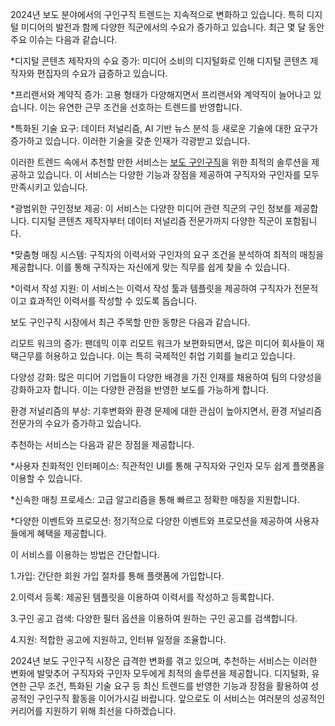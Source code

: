 <p>2024년 보도 분야에서의 구인구직 트렌드는 지속적으로 변화하고 있습니다. 특히 디지털 미디어의 발전과 함께 다양한 직군에서의 수요가 증가하고 있습니다. 최근 몇 달 동안 주요 이슈는 다음과 같습니다.</p>

<p>*디지털 콘텐츠 제작자의 수요 증가: 미디어 소비의 디지털화로 인해 디지털 콘텐츠 제작자와 편집자의 수요가 급증하고 있습니다​​.</p>
<p>*프리랜서와 계약직 증가: 고용 형태가 다양해지면서 프리랜서와 계약직이 늘어나고 있습니다. 이는 유연한 근무 조건을 선호하는 트렌드를 반영합니다.</p>
<p>*특화된 기술 요구: 데이터 저널리즘, AI 기반 뉴스 분석 등 새로운 기술에 대한 요구가 증가하고 있습니다. 이러한 기술을 갖춘 인재가 각광받고 있습니다​​.</p>

<p>이러한 트렌드 속에서 추천할 만한 서비스는 <a href="https://misooda.in/" target="_blank">보도 구인구직</a>을 위한 최적의 솔루션을 제공하고 있습니다. 이 서비스는 다양한 기능과 장점을 제공하여 구직자와 구인자를 모두 만족시키고 있습니다.</p>
<p>*광범위한 구인정보 제공: 이 서비스는 다양한 미디어 관련 직군의 구인 정보를 제공합니다. 디지털 콘텐츠 제작자부터 데이터 저널리즘 전문가까지 다양한 직군이 포함됩니다.</p>
<p>*맞춤형 매칭 시스템: 구직자의 이력서와 구인자의 요구 조건을 분석하여 최적의 매칭을 제공합니다. 이를 통해 구직자는 자신에게 맞는 직무를 쉽게 찾을 수 있습니다.</p>
<p>*이력서 작성 지원: 이 서비스는 이력서 작성 툴과 템플릿을 제공하여 구직자가 전문적이고 효과적인 이력서를 작성할 수 있도록 돕습니다​​.</p>

<p>보도 구인구직 시장에서 최근 주목할 만한 동향은 다음과 같습니다.</p>
<p>리모트 워크의 증가: 팬데믹 이후 리모트 워크가 보편화되면서, 많은 미디어 회사들이 재택근무를 허용하고 있습니다. 이는 특히 국제적인 취업 기회를 늘리고 있습니다.</p>
<p>다양성 강화: 많은 미디어 기업들이 다양한 배경을 가진 인재를 채용하여 팀의 다양성을 강화하고자 합니다. 이는 다양한 관점을 반영한 보도를 가능하게 합니다.</p>
<p>환경 저널리즘의 부상: 기후변화와 환경 문제에 대한 관심이 높아지면서, 환경 저널리즘 전문가의 수요가 증가하고 있습니다​.</p>

<p>추천하는 서비스는 다음과 같은 장점을 제공합니다.</p>
<p>*사용자 친화적인 인터페이스: 직관적인 UI를 통해 구직자와 구인자 모두 쉽게 플랫폼을 이용할 수 있습니다.</p>
<p>*신속한 매칭 프로세스: 고급 알고리즘을 통해 빠르고 정확한 매칭을 지원합니다.</p>
<p>*다양한 이벤트와 프로모션: 정기적으로 다양한 이벤트와 프로모션을 제공하여 사용자들에게 혜택을 제공합니다.</p>

<p>이 서비스를 이용하는 방법은 간단합니다.</p>
<p>1.가입: 간단한 회원 가입 절차를 통해 플랫폼에 가입합니다.</p>
<p>2.이력서 등록: 제공된 템플릿을 이용하여 이력서를 작성하고 등록합니다.</p>
<p>3.구인 공고 검색: 다양한 필터 옵션을 이용하여 원하는 구인 공고를 검색합니다.</p>
<p>4.지원: 적합한 공고에 지원하고, 인터뷰 일정을 조율합니다.</p>

<p>2024년 보도 구인구직 시장은 급격한 변화를 겪고 있으며, 추천하는 서비스는 이러한 변화에 발맞추어 구직자와 구인자 모두에게 최적의 솔루션을 제공합니다. 디지털화, 유연한 근무 조건, 특화된 기술 요구 등 최신 트렌드를 반영한 기능과 장점을 활용하여 성공적인 구인구직 활동을 이어가시길 바랍니다. 앞으로도 이 서비스는 여러분의 성공적인 커리어를 지원하기 위해 최선을 다하겠습니다.</p>
